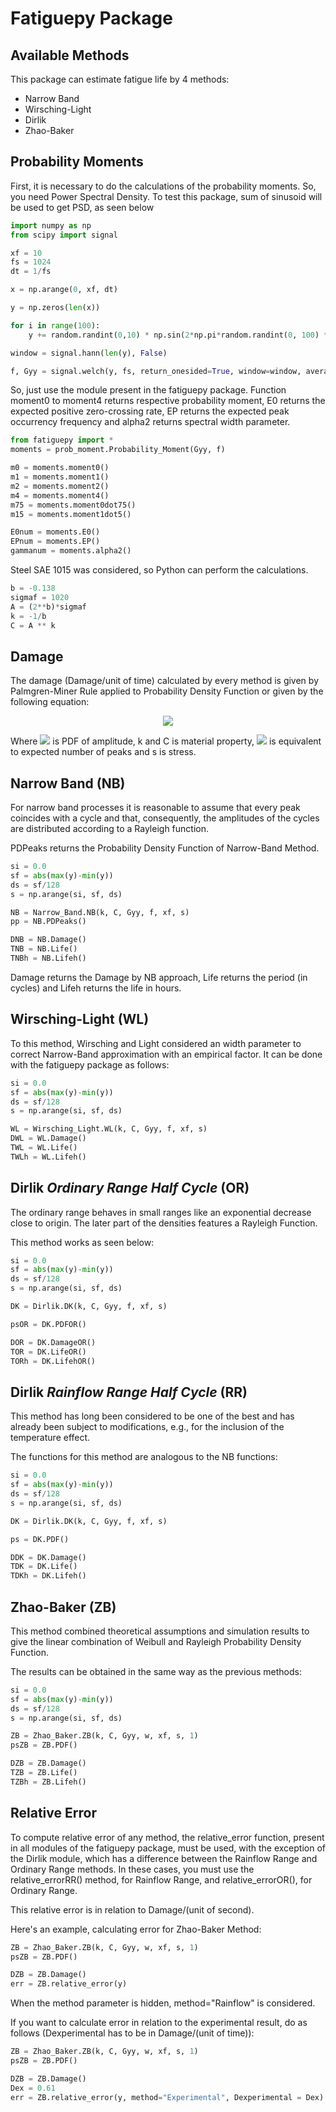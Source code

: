 # Fatiguepy Package

## Available Methods
This package can estimate fatigue life by 4 methods:

* Narrow Band
* Wirsching-Light
* Dirlik
* Zhao-Baker

## Probability Moments

First, it is necessary to do the calculations of the probability moments.
So, you need Power Spectral Density. To test this package, sum of sinusoid will be used to get PSD, as seen below

```python
import numpy as np
from scipy import signal

xf = 10
fs = 1024
dt = 1/fs

x = np.arange(0, xf, dt)

y = np.zeros(len(x))

for i in range(100):
    y += random.randint(0,10) * np.sin(2*np.pi*random.randint(0, 100) * x)

window = signal.hann(len(y), False)

f, Gyy = signal.welch(y, fs, return_onesided=True, window=window, average='median')
```

So, just use the module present in the fatiguepy package. Function moment0 to moment4 returns respective probability moment, E0 returns the expected positive zero-crossing rate, EP returns the expected peak occurrency frequency and alpha2 returns spectral width parameter.

```python
from fatiguepy import *
moments = prob_moment.Probability_Moment(Gyy, f)

m0 = moments.moment0()
m1 = moments.moment1()
m2 = moments.moment2()
m4 = moments.moment4()
m75 = moments.moment0dot75()
m15 = moments.moment1dot5()

E0num = moments.E0()
EPnum = moments.EP()
gammanum = moments.alpha2()
```

Steel SAE 1015 was considered, so Python can perform the calculations.

```python
b = -0.138
sigmaf = 1020
A = (2**b)*sigmaf
k = -1/b
C = A ** k
```

## Damage

The damage (Damage/unit of time) calculated by every method is given by Palmgren-Miner Rule applied to Probability Density Function or given by the following equation:

<p align=center>
<img src="https://render.githubusercontent.com/render/math?math=\overline{D} = \nu_pC^{-1}\int_0^\infty s^k p_a(s) ds">
</p>

Where <img src="https://render.githubusercontent.com/render/math?math=p_a"> is PDF of amplitude, k and C is material property, <img src="https://render.githubusercontent.com/render/math?math=\nu_p"> is equivalent to expected number of peaks and s is stress.

## Narrow Band (NB)

For narrow band processes it is reasonable to assume that every peak coincides with a cycle and that, consequently, the amplitudes of the cycles are distributed according to a Rayleigh function.

PDPeaks returns the Probability Density Function of Narrow-Band Method.

```python
si = 0.0
sf = abs(max(y)-min(y))
ds = sf/128
s = np.arange(si, sf, ds)

NB = Narrow_Band.NB(k, C, Gyy, f, xf, s)
pp = NB.PDPeaks()

DNB = NB.Damage()
TNB = NB.Life()
TNBh = NB.Lifeh()
```

Damage returns the Damage by NB approach, Life returns the period (in cycles) and Lifeh returns the life in hours.

## Wirsching-Light (WL)

To this method, Wirsching and Light considered an width parameter to correct Narrow-Band approximation with an empirical factor. It can be done with the fatiguepy package as follows:

```python
si = 0.0
sf = abs(max(y)-min(y))
ds = sf/128
s = np.arange(si, sf, ds)

WL = Wirsching_Light.WL(k, C, Gyy, f, xf, s)
DWL = WL.Damage()
TWL = WL.Life()
TWLh = WL.Lifeh()
```

## Dirlik *Ordinary Range Half Cycle* (OR)

The ordinary range behaves in small ranges like an exponential decrease close to origin. The later part of the densities features a Rayleigh Function.

This method works as seen below:

```python
si = 0.0
sf = abs(max(y)-min(y))
ds = sf/128
s = np.arange(si, sf, ds)

DK = Dirlik.DK(k, C, Gyy, f, xf, s)

psOR = DK.PDFOR()

DOR = DK.DamageOR()
TOR = DK.LifeOR()
TORh = DK.LifehOR()
```

## Dirlik *Rainflow Range Half Cycle* (RR)

This method has long been considered to be one of the best and has already been subject to modifications, e.g., for the inclusion of the temperature effect.

The functions for this method are analogous to the NB functions:

```python
si = 0.0
sf = abs(max(y)-min(y))
ds = sf/128
s = np.arange(si, sf, ds)

DK = Dirlik.DK(k, C, Gyy, f, xf, s)

ps = DK.PDF()

DDK = DK.Damage()
TDK = DK.Life()
TDKh = DK.Lifeh()
```

## Zhao-Baker (ZB)

This method combined theoretical assumptions and simulation results to give the linear combination of Weibull and Rayleigh Probability Density Function.

The results can be obtained in the same way as the previous methods:

```python
si = 0.0
sf = abs(max(y)-min(y))
ds = sf/128
s = np.arange(si, sf, ds)

ZB = Zhao_Baker.ZB(k, C, Gyy, w, xf, s, 1)
psZB = ZB.PDF()

DZB = ZB.Damage()
TZB = ZB.Life()
TZBh = ZB.Lifeh()
```

## Relative Error

To compute relative error of any method, the relative_error function, present in all modules of the fatiguepy package, must be used, with the exception of the Dirlik module, which has a difference between the Rainflow Range and Ordinary Range methods. In these cases, you must use the relative_errorRR() method, for Rainflow Range, and relative_errorOR(), for Ordinary Range. 

This relative error is in relation to Damage/(unit of second).

Here's an example, calculating error for Zhao-Baker Method:

```python
ZB = Zhao_Baker.ZB(k, C, Gyy, w, xf, s, 1)
psZB = ZB.PDF()

DZB = ZB.Damage()
err = ZB.relative_error(y)
```

When the method parameter is hidden, method="Rainflow" is considered.

If you want to calculate error in relation to the experimental result, do as follows (Dexperimental has to be in Damage/(unit of time)):
```python
ZB = Zhao_Baker.ZB(k, C, Gyy, w, xf, s, 1)
psZB = ZB.PDF()

DZB = ZB.Damage()
Dex = 0.61
err = ZB.relative_error(y, method="Experimental", Dexperimental = Dex)
```

